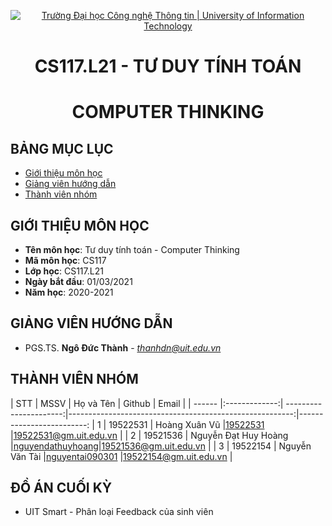 <!-- Banner -->
<p align="center">
  <a href="https://www.uit.edu.vn/" title="Trường Đại học Công nghệ Thông tin" style="border: none;">
    <img src="https://i.imgur.com/WmMnSRt.png" alt="Trường Đại học Công nghệ Thông tin | University of Information Technology">
  </a>
</p>

<!-- Title -->
<h1 align="center"><b>CS117.L21 - TƯ DUY TÍNH TOÁN</b></h1>
<h1 align="center"><b>COMPUTER THINKING</b></h1>


## BẢNG MỤC LỤC
* [ Giới thiệu môn học](#gioithieumonhoc)
* [ Giảng viên hướng dẫn](#giangvien)
* [ Thành viên nhóm](#thanhvien)
## GIỚI THIỆU MÔN HỌC
<a name="gioithieumonhoc"></a>
* **Tên môn học**: Tư duy tính toán - Computer Thinking
* **Mã môn học**: CS117
* **Lớp học**: CS117.L21
* **Ngày bắt đầu**: 01/03/2021
* **Năm học**: 2020-2021

## GIẢNG VIÊN HƯỚNG DẪN
<a name="giangvien"></a>
* PGS.TS. **Ngô Đức Thành** - *thanhdn@uit.edu.vn*

## THÀNH VIÊN NHÓM
<a name="thanhvien"></a>
| STT    | MSSV          | Họ và Tên              | Github                                                  | Email                   |
| ------ |:-------------:| ----------------------:|--------------------------------------------------------:|-------------------------:
| 1      | 19522531      | Hoàng Xuân Vũ          |[19522531](https://github.com/19522531)                  |19522531@gm.uit.edu.vn   |
| 2      | 19521536      | Nguyễn Đạt Huy Hoàng   |[nguyendathuyhoang](https://github.com/nguyendathuyhoang)|19521536@gm.uit.edu.vn   |
| 3      | 19522154      | Nguyễn Văn Tài         |[nguyentai090301](https://github.com/nguyentai090301)    |19522154@gm.uit.edu.vn   |
## ĐỒ ÁN CUỐI KỲ
- UIT Smart - Phân loại Feedback của sinh viên
